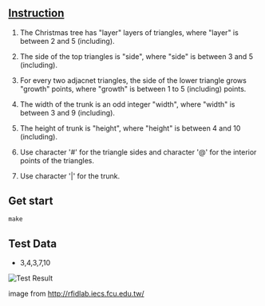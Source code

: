 #

## [Instruction](http://rfidlab.iecs.fcu.edu.tw/ISTM/Programming_Assignments/Draw_Tree/draw_tree.html)

1. The Christmas tree has "layer" layers of triangles, where "layer" is between 2 and 5 (including).

2. The side of the top triangles is "side", where "side" is between 3 and 5 (including).

3. For every two adjacnet triangles, the side of the lower triangle grows "growth" points, where "growth" is between 1 to 5 (including) points.

4. The width of the trunk is an odd integer "width", where "width" is between 3 and 9 (including).

5. The height of trunk is "height", where "height" is between 4 and 10 (including).

6. Use character '#' for the triangle sides and character '@' for the interior points of the triangles.

7. Use character '|' for the trunk.

## Get start

`make`

## Test Data

* 3,4,3,7,10

![Test Result](http://rfidlab.iecs.fcu.edu.tw/ISTM/Programming_Assignments/Draw_Tree/draw_tree.jpg)

image from http://rfidlab.iecs.fcu.edu.tw/
